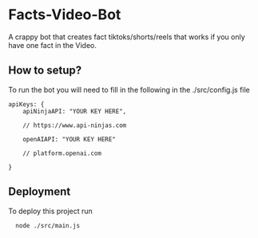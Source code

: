 
# Facts-Video-Bot

A crappy bot that creates fact tiktoks/shorts/reels that works if you only have one fact in the Video.

## How to setup?

To run the bot you will need to fill in the following in the ./src/config.js file
````
apiKeys: {
    apiNinjaAPI: "YOUR KEY HERE", 

    // https://www.api-ninjas.com

    openAIAPI: "YOUR KEY HERE"

    // platform.openai.com
    
}
````

## Deployment

To deploy this project run

```bash
  node ./src/main.js
```

